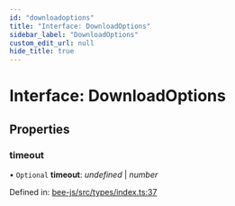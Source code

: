 ```yaml
---
id: "downloadoptions"
title: "Interface: DownloadOptions"
sidebar_label: "DownloadOptions"
custom_edit_url: null
hide_title: true
---
```


# Interface: DownloadOptions

## Properties

### timeout

• `Optional` **timeout**: *undefined* \| *number*

Defined in: [bee-js/src/types/index.ts:37](https://github.com/ethersphere/bee-js/blob/7dfd556/src/types/index.ts#L37)
